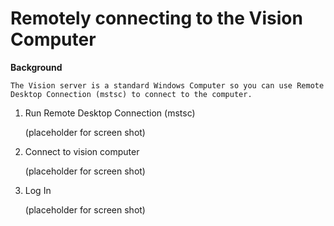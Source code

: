 # Remotely connecting to the Vision Computer

**Background**
	
	The Vision server is a standard Windows Computer so you can use Remote Desktop Connection (mstsc) to connect to the computer.

1. Run Remote Desktop Connection (mstsc)

	(placeholder for screen shot)

2. Connect to vision computer

	(placeholder for screen shot)

3. Log In

	(placeholder for screen shot)

